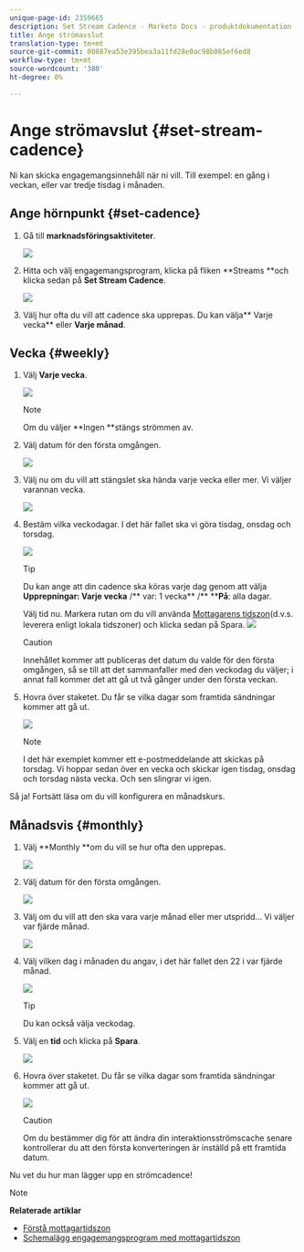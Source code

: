 ```yaml
---
unique-page-id: 2359665
description: Set Stream Cadence - Marketo Docs - produktdokumentation
title: Ange strömavslut
translation-type: tm+mt
source-git-commit: 00887ea53e395bea3a11fd28e0ac98b085ef6ed8
workflow-type: tm+mt
source-wordcount: '380'
ht-degree: 0%

---
```



# Ange strömavslut {#set-stream-cadence}

Ni kan skicka engagemangsinnehåll när ni vill. Till exempel: en gång i veckan, eller var tredje tisdag i månaden.

## Ange hörnpunkt {#set-cadence}

1. Gå till **marknadsföringsaktiviteter**.

   ![](assets/login-marketing-activities.png)

1. Hitta och välj engagemangsprogram, klicka på fliken **Streams **och klicka sedan på **Set Stream Cadence**.

   ![](assets/selectstreamcadence.jpg)

1. Välj hur ofta du vill att cadence ska upprepas. Du kan välja** Varje vecka** eller **Varje månad**.

## Vecka {#weekly}

1. Välj **Varje vecka**.

   ![](assets/image2017-12-5-14-3a9-3a43.png)

   >[!NOTE]
   >
   >Om du väljer **Ingen **stängs strömmen av.

1. Välj datum för den första omgången.

   ![](assets/image2017-12-5-14-3a10-3a17.png)

1. Välj nu om du vill att stängslet ska hända varje vecka eller mer. Vi väljer varannan vecka.

   ![](assets/image2017-12-5-14-3a10-3a56.png)

1. Bestäm vilka veckodagar. I det här fallet ska vi göra tisdag, onsdag och torsdag.

   ![](assets/image2017-12-5-14-3a12-3a29.png)

   >[!TIP]
   >
   >Du kan ange att din cadence ska köras varje dag genom att välja **Upprepningar: Varje vecka** /** var: 1 vecka** /** ****På**: alla dagar.

   Välj tid nu. Markera rutan om du vill använda [Mottagarens tidszon](set-stream-cadence/schedule-engagement-programs-with-recipient-time-zone.md)(d.v.s. leverera enligt lokala tidszoner) och klicka sedan på Spara.
   ![](assets/image2017-12-5-14-3a20-3a11.png)

   >[!CAUTION]
   >
   >Innehållet kommer att publiceras det datum du valde för den första omgången, så se till att det sammanfaller med den veckodag du väljer; i annat fall kommer det att gå ut två gånger under den första veckan.

1. Hovra över staketet. Du får se vilka dagar som framtida sändningar kommer att gå ut.

   ![](assets/image2017-12-5-14-3a17-3a29.png)

   >[!NOTE]
   >
   >I det här exemplet kommer ett e-postmeddelande att skickas på torsdag. Vi hoppar sedan över en vecka och skickar igen tisdag, onsdag och torsdag nästa vecka. Och sen slingrar vi igen.

Så ja! Fortsätt läsa om du vill konfigurera en månadskurs.

## Månadsvis {#monthly}

1. Välj **Monthly **om du vill se hur ofta den upprepas.

   ![](assets/image2014-9-15-16-3a30-3a15.png)

1. Välj datum för den första omgången.

   ![](assets/image2014-9-15-16-3a30-3a11.png)

1. Välj om du vill att den ska vara varje månad eller mer utspridd... Vi väljer var fjärde månad.

   ![](assets/image2014-9-15-16-3a30-3a7.png)

1. Välj vilken dag i månaden du angav, i det här fallet den 22 i var fjärde månad.

   ![](assets/image2014-9-15-16-3a29-3a51.png)

   >[!TIP]
   >
   >Du kan också välja veckodag.

1. Välj en **tid** och klicka på **Spara**.

   ![](assets/image2014-9-15-16-3a29-3a42.png)

1. Hovra över staketet. Du får se vilka dagar som framtida sändningar kommer att gå ut.

   ![](assets/image2014-9-15-16-3a29-3a38.png)

   >[!CAUTION]
   >
   >Om du bestämmer dig för att ändra din interaktionsströmscache senare kontrollerar du att den första konverteringen är inställd på ett framtida datum.

Nu vet du hur man lägger upp en strömcadence!

>[!NOTE]
>
>**Relaterade artiklar**
>
>* [Förstå mottagartidszon](../../../../product-docs/email-marketing/email-programs/email-program-actions/scheduling-with-recipient-time-zone/understanding-recipient-time-zone.md)
>* [Schemalägg engagemangsprogram med mottagartidszon](set-stream-cadence/schedule-engagement-programs-with-recipient-time-zone.md)

>



